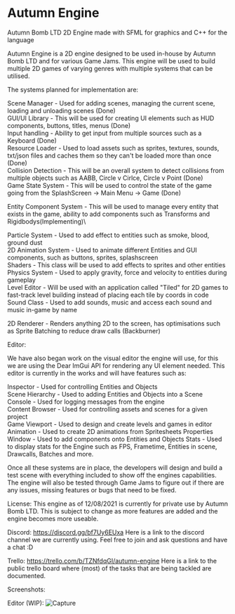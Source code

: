 # Autumn Engine
Autumn Bomb LTD 2D Engine made with SFML for graphics and C++ for the language

Autumn Engine is a 2D engine designed to be used in-house by Autumn Bomb LTD and for various Game Jams. This engine will be used to build multiple 2D games of varying genres with multiple systems that can be utilised. 

The systems planned for implementation are:

Scene Manager - Used for adding scenes, managing the current scene, loading and unloading scenes (Done)\
GUI/UI Library - This will be used for creating UI elements such as HUD components, buttons, titles, menus (Done)\
Input handling - Ability to get input from multiple sources such as a Keyboard (Done)\
Resource Loader - Used to load assets such as sprites, textures, sounds, txt/json files and caches them so they can't be loaded more than once (Done)\
Collision Detection - This will be an overall system to detect collisions from multiple objects such as AABB, Circle v Cirlce, Circle v Point (Done)\
Game State System - This will be used to control the state of the game going from the SplashScreen -> Main Menu -> Game (Done)

Entity Component System - This will be used to manage every entity that exists in the game, ability to add components such as Transforms and Rigidbodys(Implementing)\

Particle System - Used to add effect to entities such as smoke, blood, ground dust\
2D Animation System - Used to animate different Entities and GUI components, such as buttons, sprites, splashscreen\
Shaders - This class will be used to add effects to sprites and other entities\
Physics System - Used to apply gravity, force and velocity to entities during gameplay \
Level Editor - Will be used with an application called "Tiled" for 2D games to fast-track level building instead of placing each tile by coords in code\
Sound Class - Used to add sounds, music and access each sound and music in-game by name

2D Renderer - Renders anything 2D to the screen, has optimisations such as Sprite Batching to reduce draw calls (Backburner)

Editor:

We have also began work on the visual editor the engine will use, for this we are using the Dear ImGui API for rendering any UI element needed. This editor is currently in the works and will have features such as:

Inspector - Used for controlling Entities and Objects\
Scene Hierarchy - Used to adding Entities and Objects into a Scene\
Console - Used for logging messages from the engine\
Content Browser - Used for controlling assets and scenes for a given project\
Game Viewport - Used to design and create levels and games in editor\
Animation - Used to create 2D animations from Spritesheets 
Properties Window - Used to add components onto Entities and Objects
Stats - Used to display stats for the Engine such as FPS, Frametime, Entities in scene, Drawcalls, Batches and more.

Once all these systems are in place, the developers will design and build a test scene with everything included to show off the engines capabilities. The engine will also be tested through Game Jams to figure out if there are any issues, missing features or bugs that need to be fixed.

License:
This engine as of 12/08/2021 is currently for private use by Autumn Bomb LTD. This is subject to change as more features are added and the engine becomes more useable.

Discord:
https://discord.gg/bf7Uy6EUxa Here is a link to the discord channel we are currently using. Feel free to join and ask questions and have a chat :D

Trello: https://trello.com/b/TZNfdqGI/autumn-engine Here is a link to the public trello board where (most) of the tasks that are being tackled are documented. 

Screenshots:

Editor (WIP):
![Capture](https://user-images.githubusercontent.com/48921196/131739418-009adac8-1376-4a6a-9a02-7c575bad83ac.PNG)
